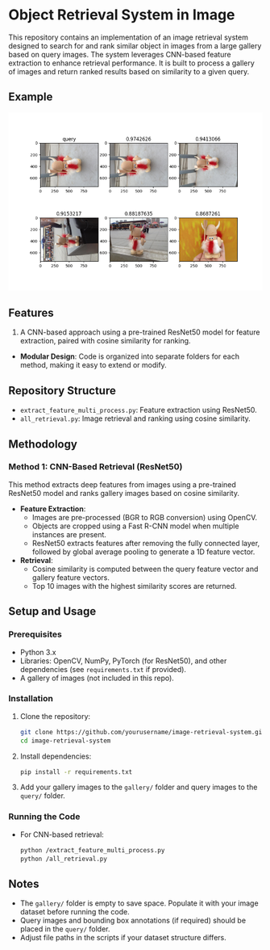 # Object Retrieval System in Image

This repository contains an implementation of an image retrieval system designed to search for and rank similar object in images from a large gallery based on query images. The system leverages CNN-based feature extraction to enhance retrieval performance. It is built to process a gallery of images and return ranked results based on similarity to a given query.

## Example
![Retrieving an object from other images](images/object_retrieval_example.png)


## Features
  1. A CNN-based approach using a pre-trained ResNet50 model for feature extraction, paired with cosine similarity for ranking.
- **Modular Design**: Code is organized into separate folders for each method, making it easy to extend or modify.

## Repository Structure
  - `extract_feature_multi_process.py`: Feature extraction using ResNet50.
  - `all_retrieval.py`: Image retrieval and ranking using cosine similarity.


## Methodology

### Method 1: CNN-Based Retrieval (ResNet50)
This method extracts deep features from images using a pre-trained ResNet50 model and ranks gallery images based on cosine similarity.

- **Feature Extraction**:
  - Images are pre-processed (BGR to RGB conversion) using OpenCV.
  - Objects are cropped using a Fast R-CNN model when multiple instances are present.
  - ResNet50 extracts features after removing the fully connected layer, followed by global average pooling to generate a 1D feature vector.
- **Retrieval**:
  - Cosine similarity is computed between the query feature vector and gallery feature vectors.
  - Top 10 images with the highest similarity scores are returned.


## Setup and Usage

### Prerequisites
- Python 3.x
- Libraries: OpenCV, NumPy, PyTorch (for ResNet50), and other dependencies (see `requirements.txt` if provided).
- A gallery of images (not included in this repo).

### Installation
1. Clone the repository:
   ```bash
   git clone https://github.com/yourusername/image-retrieval-system.git
   cd image-retrieval-system
   ```
2. Install dependencies:
   ```bash
   pip install -r requirements.txt
   ```
3. Add your gallery images to the `gallery/` folder and query images to the `query/` folder.

### Running the Code
- For CNN-based retrieval:
  ```bash
  python /extract_feature_multi_process.py
  python /all_retrieval.py
  ```
  

## Notes
- The `gallery/` folder is empty to save space. Populate it with your image dataset before running the code.
- Query images and bounding box annotations (if required) should be placed in the `query/` folder.
- Adjust file paths in the scripts if your dataset structure differs.
